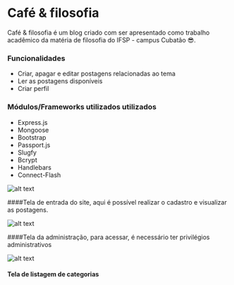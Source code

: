 # Café & filosofia

Café & filosofia é um blog criado com ser apresentado como trabalho acadêmico da matéria de filosofia do IFSP - campus Cubatão 😎.


  ### Funcionalidades

   - Criar, apagar e editar postagens relacionadas ao tema
   - Ler as postagens disponíveis
   - Criar perfil
 
 
  ### Módulos/Frameworks utilizados utilizados
  
   - Express.js
   - Mongoose
   - Bootstrap
   - Passport.js
   - Slugfy
   - Bcrypt
   - Handlebars
   - Connect-Flash
   
   
   

   
   ![alt text](https://i.ibb.co/Xx9f0W1/2020-08-13-2.png)
   
   ####Tela de entrada do site, aqui é possível realizar o cadastro e visualizar as postagens.
   
   
   
   ![alt text](https://i.ibb.co/5RWcBfQ/2020-08-13-3.png)
   
   ####Tela da administração, para acessar, é necessário ter privilégios administrativos
   
  
    
  ![alt text](https://i.ibb.co/MhFwghx/2020-08-13-5.png)
  
  #### Tela de listagem de categorias
  
 
 
 
 
